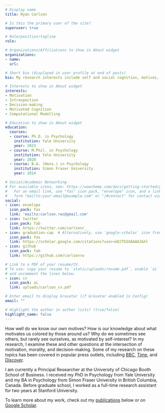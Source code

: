 ```yaml
---
# Display name
title: Ryan Carlson

# Is this the primary user of the site?
superuser: true

# Role/position/tagline
role: 

# Organizations/Affiliations to show in About widget
organizations:
- name: 
  url: 

# Short bio (displayed in user profile at end of posts)
bio: My research interests include self and social cognition, motives, and morality.

# Interests to show in About widget
interests:
- Motivation
- Introspection
- Decision-making
- Motivated Cognition
- Computational Modelling

# Education to show in About widget
education:
  courses:
  - course: Ph.D. in Psychology
    institution: Yale University
    year: 2023
  - course: M.Phil. in Psychology
    institution: Yale University
    year: 2020
  - course: B.A. (Hons.) in Psychology
    institution: Simon Fraser University
    year: 2014

# Social/Academic Networking
# For available icons, see: https://wowchemy.com/docs/getting-started/page-builder/#icons
#   For an email link, use "fas" icon pack, "envelope" icon, and a link in the
#   form "mailto:your-email@example.com" or "/#contact" for contact widget.
social:
- icon: envelope
  icon_pack: fas
  link: 'mailto:carlson.rwc@gmail.com'
- icon: twitter
  icon_pack: fab
  link: https://twitter.com/carlsonr_
- icon: graduation-cap  # Alternatively, use `google-scholar` icon from `ai` icon pack
  icon_pack: fas
  link: https://scholar.google.com/citations?user=kDJTGIUAAAAJ&hl
- icon: github
  icon_pack: fab
  link: https://github.com/carlsonrw

# Link to a PDF of your resume/CV.
# To use: copy your resume to `static/uploads/resume.pdf`, enable `ai` icons in `params.toml`, 
# and uncomment the lines below.
- icon: cv
  icon_pack: ai
  link: uploads/carlson_cv.pdf

# Enter email to display Gravatar (if Gravatar enabled in Config)
email: ""

# Highlight the author in author lists? (true/false)
highlight_name: false
---
```


How well do we know our own motives? How is our knowledge about what motivates us colored by those around us? Why do we sometimes see others, but rarely see ourselves, as motivated by self-interest? In my research, I examine these and other questions at the intersection of motivation, morality, and decision-making. Some of my research on these topics has been covered in popular press outlets, including [BBC](https://www.bbc.com/worklife/article/20211122-why-overly-kind-and-moral-people-can-rub-you-up-the-wrong-way), [Time](https://time.com/5859459/in-defense-of-virtue-signaling-2/), and [Discover](https://www.discovermagazine.com/mind/how-will-we-remember-the-coronavirus-pandemic). 

I am currently a Principal Researcher at the University of Chicago Booth School of Business. I received my PhD in Psychology from Yale University and my BA in Psychology from Simon Fraser University in British Columbia, Canada. Before graduate school, I worked as a full-time research assistant for two years at Stanford University. 

To learn more about my work, check out my [publications](#featured) below or on [Google Scholar](https://scholar.google.com/citations?user=kDJTGIUAAAAJ&hl=en&oi=ao).

